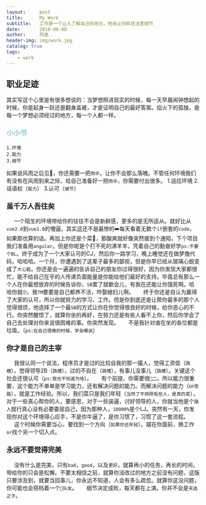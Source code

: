 ```yaml
---
layout:     post
title:      My Work
subtitle:   工作是一个让人了解自己的地方，他会让你疯狂注意细节
date:       2018-06-08
author:     风逸
header-img: img/work.jpg
catalog: true
tags:
    - work
---
```


## 职业足迹
其实写这个心里是有很多想说的：当梦想照进现实的时候，每一天早晨闹钟想起的时候，你是起身一跃还是翻身盖被，才是证明自己的最好答案。焰火下的孤独，是每一个梦想必须经过的地方，每一个人都一样。
### <span style="font-size: 18px;color: skyblue">小小节</span>
```
1.环境
2.能力
3.细节
```
如果说风雨之后见🌈，你还需要一把```雨伞```，让你不会那么落魄。不管任何环境我们有没有在风雨到来之际，给自己准备好一把```雨伞```，你需要付出很多。
1.适应环境
2.话语权（```能力```）
3.认可（```细节```）
### <span id="jump1" style="font-size: 18px">虽千万人吾往矣</span>
<span style="margin-left: 20px;">一个</span>陌生的环境带给你的往往不会是新鲜感，更多的是无所适从。就好比从```vue2.0```到```vue1.0```的懵逼，其实这还不是最惨的➡️每天看着无数个```if```嵌套的```code```，如果那也算的话。再加上你还是个菜🐔，那酸爽就好像突然接到个通知，下个项目我们准备用```angular```。但是你呢是个打不死的沸羊羊，凭着自己的勤奋好学```ps:不要个BL```。终于成为了一个大家认可的CJ，然后你一路学习，晚上睡觉还在做梦撸代码，哈哈哈。一个月，你遭遇到了这辈子最多的鄙视，但是你早已经从玻璃心蜕变成了```大心脏```。你还是会一遍遍的告诉自己的朋友你过得很好，因为你发现大家都很忙，能不给自己在乎的人传递负面能量是你能给他们最好的支持。毕竟总有那么一个人在你最想放弃的时候告诉你，```SB```累了就歇会儿，有我在还能让你饿死啊。哈哈你就🙄️，我```TM```要要是自己都养不活，咋娶媳妇儿啊。
<span style="margin-left: 20px">终于</span>你还是自认为赢得了大家的认可，所以你就努力的学习，工作。但是你到底还是让帮你最多的那个人觉得很烦，他选择了一个最```SB```的方式让你在你觉得很良好的时候，给你恶心的不行。你突然醒悟了，就算你坐的再好，在努力还是有些人看不上你，然后你学会了自己去处理对你来说很困难的事。你突然发现。
<span style="margin-left: 20px">不是</span>我针对谁在坐的各位都是垃圾。（```ps:在自己很难的时候，学会嘲讽```）
### <span id="jump2" style="font-size: 18px">你才是自己的主宰</span>
<span style="margin-left: 20px;">我很认同</span>一个说法，程序员才是过的比较自我的那一撮人，觉得工资低（```跳槽```），觉得领导2B（```跳槽```），过的不自在（```跳槽```），有事儿没事儿（```跳槽```）。关键这个社会还很认可（```ps:我也不知道为啥```）。
<span style="margin-left: 20px;">有个前提，</span>你需要很```🐂二```。所以能力很重要，这个能力不单单是学习能力，还有解决问题的能力。而解决问题的能力（or```思路```），就是工作经验。所以，我们菜只是我们年轻（```当然了不排除有些人，是真的菜```），对于一些真心帮你的人，要感恩，对于一些装逼，讨好领导的人，你就当他是个```路人```就行真心没有必要委屈自己，因为那种人，```10000%```是个LJ。突然有一天，你发现你对这个环境得心应手，不是你牛逼了，是你习惯了，习惯了这一套流程。
<span style="margin-left: 20px;">这个时候</span>你需要当心，要找到一个方向（```如果你还年轻```）。摆在你面前，换工作```or```找个另一个切入点。
### <span id="jump3" style="font-size: 18px">永远不要觉得完美</span>
<span style="margin-left: 20px;">没有什么是</span>完美，只有```bad```，```good```，以及```更好```。就算再小的任务，再长的时间，带给你的只会是松懈。不要太相信之前，就算你没改过的地方之前没有问题，这版只要涉及到，就要当回事儿，你永远不知道，人会有多么疏忽。就算你这没问题，你可能也会搭档着一个```🐷队友```。
<span style="margin-left: 20px;">细节决定成败，</span>每天都在上演。你并不会是```天选之子```。

